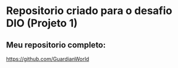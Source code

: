# Repositorio criado para o desafio DIO (Projeto 1)

## Meu repositorio completo: 
https://github.com/GuardianWorld
